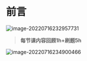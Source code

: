 # 前言

![image-20220716232957731](D:\Software\Typora\typora-user-images\image-20220716232957731.png)

 

> **每节课内容回顾1h+刷题5h**

![image-20220716234900466](D:\Software\Typora\typora-user-images\image-20220716234900466.png)

